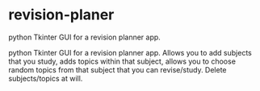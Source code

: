 # revision-planer
python Tkinter GUI for a revision planner app.

python Tkinter GUI for a revision planner app. Allows you to add subjects that you study, adds topics within that subject, allows you to choose random topics from that subject that you can revise/study. Delete subjects/topics at will.